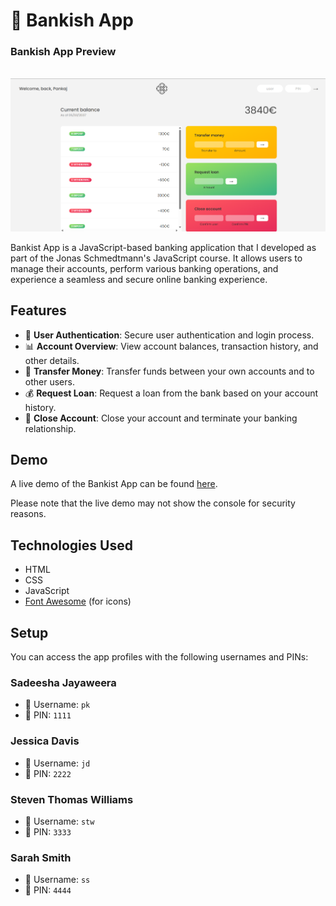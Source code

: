 # 🏦 Bankish App

<h3>Bankish App Preview </h3>
<br>
<img src = 'preview.png'>

Bankist App is a JavaScript-based banking application that I developed as part of the Jonas Schmedtmann's JavaScript course. It allows users to manage their accounts, perform various banking operations, and experience a seamless and secure online banking experience.

## Features

- 🔐 **User Authentication**: Secure user authentication and login process.
- 📊 **Account Overview**: View account balances, transaction history, and other details.
- 💸 **Transfer Money**: Transfer funds between your own accounts and to other users.
- 💰 **Request Loan**: Request a loan from the bank based on your account history.
- 🚪 **Close Account**: Close your account and terminate your banking relationship.

## Demo

A live demo of the Bankist App can be found [here]().

Please note that the live demo may not show the console for security reasons.

## Technologies Used

- HTML
- CSS
- JavaScript
- [Font Awesome](https://fontawesome.com/) (for icons)

## Setup


You can access the app profiles with the following usernames and PINs:

### Sadeesha Jayaweera 

- 👤 Username: `pk`
- 🔐 PIN: `1111`

### Jessica Davis

- 👤 Username: `jd`
- 🔐 PIN: `2222`

### Steven Thomas Williams

- 👤 Username: `stw`
- 🔐 PIN: `3333`

### Sarah Smith

- 👤 Username: `ss`
- 🔐 PIN: `4444`
